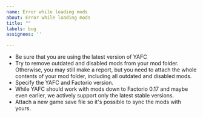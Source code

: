 ```yaml
---
name: Error while loading mods
about: Error while loading mods
title: ""
labels: bug
assignees: ''

---
```


- Be sure that you are using the latest version of YAFC
- Try to remove outdated and disabled mods from your mod folder. Otherwise, you may still make a report, but you need to attach the whole contents of your mod folder, including all outdated and disabled mods.
- Specify the YAFC and Factorio version.
- While YAFC should work with mods down to Factorio 0.17 and maybe even earlier, we actively support only the latest stable versions.
- Attach a new game save file so it's possible to sync the mods with yours.
